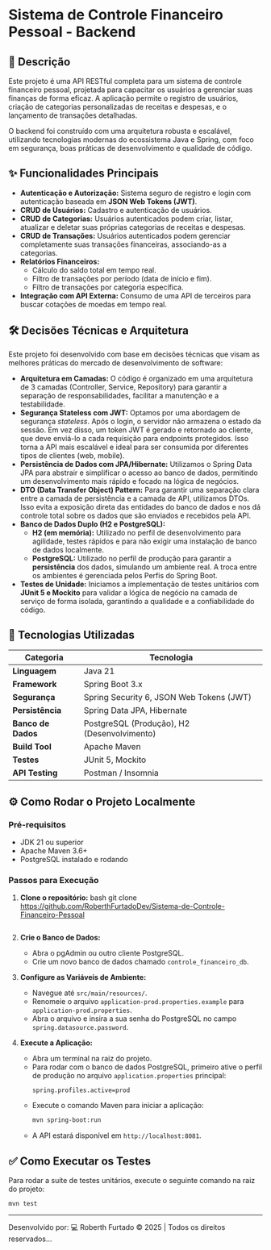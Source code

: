 # Sistema de Controle Financeiro Pessoal - Backend

## 📖 Descrição

Este projeto é uma API RESTful completa para um sistema de controle financeiro pessoal, projetada para capacitar os usuários a gerenciar suas finanças de forma eficaz. A aplicação permite o registro de usuários, criação de categorias personalizadas de receitas e despesas, e o lançamento de transações detalhadas.

O backend foi construído com uma arquitetura robusta e escalável, utilizando tecnologias modernas do ecossistema Java e Spring, com foco em segurança, boas práticas de desenvolvimento e qualidade de código.

## ✨ Funcionalidades Principais

*   **Autenticação e Autorização:** Sistema seguro de registro e login com autenticação baseada em **JSON Web Tokens (JWT)**.
*   **CRUD de Usuários:** Cadastro e autenticação de usuários.
*   **CRUD de Categorias:** Usuários autenticados podem criar, listar, atualizar e deletar suas próprias categorias de receitas e despesas.
*   **CRUD de Transações:** Usuários autenticados podem gerenciar completamente suas transações financeiras, associando-as a categorias.
*   **Relatórios Financeiros:**
    *   Cálculo do saldo total em tempo real.
    *   Filtro de transações por período (data de início e fim).
    *   Filtro de transações por categoria específica.
*   **Integração com API Externa:** Consumo de uma API de terceiros para buscar cotações de moedas em tempo real.

## 🛠️ Decisões Técnicas e Arquitetura

Este projeto foi desenvolvido com base em decisões técnicas que visam as melhores práticas do mercado de desenvolvimento de software:

*   **Arquitetura em Camadas:** O código é organizado em uma arquitetura de 3 camadas (Controller, Service, Repository) para garantir a separação de responsabilidades, facilitar a manutenção e a testabilidade.
*   **Segurança Stateless com JWT:** Optamos por uma abordagem de segurança *stateless*. Após o login, o servidor não armazena o estado da sessão. Em vez disso, um token JWT é gerado e retornado ao cliente, que deve enviá-lo a cada requisição para endpoints protegidos. Isso torna a API mais escalável e ideal para ser consumida por diferentes tipos de clientes (web, mobile).
*   **Persistência de Dados com JPA/Hibernate:** Utilizamos o Spring Data JPA para abstrair e simplificar o acesso ao banco de dados, permitindo um desenvolvimento mais rápido e focado na lógica de negócios.
*   **DTO (Data Transfer Object) Pattern:** Para garantir uma separação clara entre a camada de persistência e a camada de API, utilizamos DTOs. Isso evita a exposição direta das entidades do banco de dados e nos dá controle total sobre os dados que são enviados e recebidos pela API.
*   **Banco de Dados Duplo (H2 e PostgreSQL):**
    *   **H2 (em memória):** Utilizado no perfil de desenvolvimento para agilidade, testes rápidos e para não exigir uma instalação de banco de dados localmente.
    *   **PostgreSQL:** Utilizado no perfil de produção para garantir a **persistência** dos dados, simulando um ambiente real. A troca entre os ambientes é gerenciada pelos Perfis do Spring Boot.
*   **Testes de Unidade:** Iniciamos a implementação de testes unitários com **JUnit 5 e Mockito** para validar a lógica de negócio na camada de serviço de forma isolada, garantindo a qualidade e a confiabilidade do código.

## 🚀 Tecnologias Utilizadas

| Categoria | Tecnologia |
| ----------------- | ---------------------------------------- |
| **Linguagem** | Java 21 |
| **Framework** | Spring Boot 3.x |
| **Segurança** | Spring Security 6, JSON Web Tokens (JWT) |
| **Persistência** | Spring Data JPA, Hibernate |
| **Banco de Dados**| PostgreSQL (Produção), H2 (Desenvolvimento) |
| **Build Tool** | Apache Maven |
| **Testes** | JUnit 5, Mockito |
| **API Testing** | Postman / Insomnia |

## ⚙️ Como Rodar o Projeto Localmente

### Pré-requisitos
*   JDK 21 ou superior
*   Apache Maven 3.6+
*   PostgreSQL instalado e rodando

### Passos para Execução
1.  **Clone o repositório:**
    bash
    git clone https://github.com/RoberthFurtadoDev/Sistema-de-Controle-Financeiro-Pessoal
    ```
2.  **Crie o Banco de Dados:**
    *   Abra o pgAdmin ou outro cliente PostgreSQL.
    *   Crie um novo banco de dados chamado `controle_financeiro_db`.

3.  **Configure as Variáveis de Ambiente:**
    *   Navegue até `src/main/resources/`.
    *   Renomeie o arquivo `application-prod.properties.example` para `application-prod.properties`.
    *   Abra o arquivo e insira a sua senha do PostgreSQL no campo `spring.datasource.password`.

4.  **Execute a Aplicação:**
    *   Abra um terminal na raiz do projeto.
    *   Para rodar com o banco de dados PostgreSQL, primeiro ative o perfil de produção no arquivo `application.properties` principal:
        ```properties
        spring.profiles.active=prod
        ```
    *   Execute o comando Maven para iniciar a aplicação:
        ```bash
        mvn spring-boot:run
        ```
    *   A API estará disponível em `http://localhost:8081`.

## ✅ Como Executar os Testes

Para rodar a suíte de testes unitários, execute o seguinte comando na raiz do projeto:
```bash
mvn test
```
---
Desenvolvido por: 💻 Roberth Furtado © 2025 | Todos os direitos reservados...